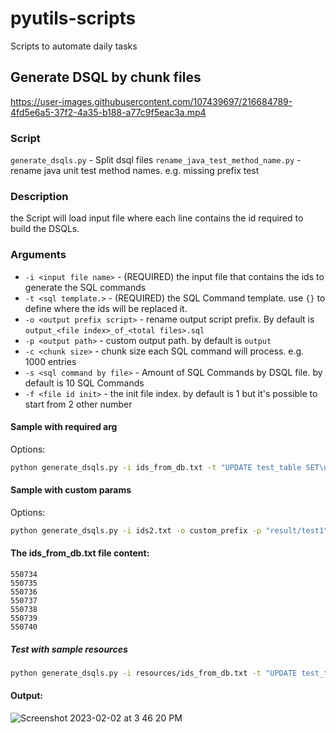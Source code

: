 # pyutils-scripts
Scripts to automate daily tasks


## Generate DSQL by chunk files
https://user-images.githubusercontent.com/107439697/216684789-4fd5e6a5-37f2-4a35-b188-a77c9f5eac3a.mp4

### Script
`generate_dsqls.py` - Split dsql files
`rename_java_test_method_name.py` - rename java unit test method names. e.g. missing prefix test

### Description

the Script will load input file where each line contains the id required to build the DSQLs.

### Arguments
  - `-i <input file name>` - (REQUIRED) the input file that contains the ids to generate the SQL commands
  -  `-t <sql template.>` - (REQUIRED) the SQL Command template. use `{}` to define where the ids will be replaced it.
  - `-o <output prefix script>` - rename output script prefix. By default is `output_<file index>_of_<total files>.sql`
  - `-p <output path>` - custom output path. by default is `output`
  - `-c <chunk size>` - chunk size each SQL command will process. e.g. 1000 entries
  -  `-s <sql command by file>` - Amount of SQL Commands by DSQL file. by default is 10 SQL Commands
  -  `-f <file id init>` - the init file index. by default is 1 but it's possible to start from 2 other number

#### Sample with required arg
Options:

``` bash
python generate_dsqls.py -i ids_from_db.txt -t "UPDATE test_table SET\n\t\`status\` = 'NOT_AVAILABLE'\nWHERE id IN ({});\n\n"
```

#### Sample with custom params
Options:

``` bash
python generate_dsqls.py -i ids2.txt -o custom_prefix -p "result/test1" -c 1000 -s 10 -t "UPDATE test_table SET\n\t\`status\` = 'NOT_AVAILABLE'\nWHERE id IN ({});\n\n"
```

#### The ids_from_db.txt file content:
```
550734
550735
550736
550737
550738
550739
550740
```

##### Test with sample resources
``` bash
python generate_dsqls.py -i resources/ids_from_db.txt -t "UPDATE test_table SET\n\t\`status\` = 'NOT_AVAILABLE'\nWHERE id IN ({});\n\n" -c 2 -s 3
```


#### Output:
![Screenshot 2023-02-02 at 3 46 20 PM](https://user-images.githubusercontent.com/107439697/216477024-192749e5-bb08-4a64-9bdf-6d4bfa18040f.png)
